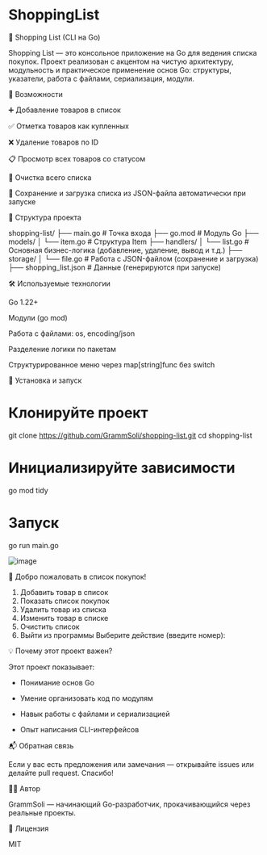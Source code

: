 # ShoppingList
🛒 Shopping List (CLI на Go)

Shopping List — это консольное приложение на Go для ведения списка покупок. Проект реализован с акцентом на чистую архитектуру, модульность и практическое применение основ Go: структуры, указатели, работа с файлами, сериализация, модули.

🚀 Возможности

➕ Добавление товаров в список

✅ Отметка товаров как купленных

❌ Удаление товаров по ID

📋 Просмотр всех товаров со статусом

🧹 Очистка всего списка

💾 Сохранение и загрузка списка из JSON-файла автоматически при запуске

🧱 Структура проекта

shopping-list/
├── main.go                 # Точка входа
├── go.mod                  # Модуль Go
├── models/
│   └── item.go             # Структура Item
├── handlers/
│   └── list.go             # Основная бизнес-логика (добавление, удаление, вывод и т.д.)
├── storage/
│   └── file.go             # Работа с JSON-файлом (сохранение и загрузка)
├── shopping_list.json      # Данные (генерируются при запуске)

🛠 Используемые технологии

Go 1.22+

Модули (go mod)

Работа с файлами: os, encoding/json

Разделение логики по пакетам

Структурированное меню через map[string]func без switch

🔧 Установка и запуск

# Клонируйте проект
git clone https://github.com/GrammSoli/shopping-list.git
cd shopping-list

# Инициализируйте зависимости
go mod tidy

# Запуск
go run main.go

![image](https://github.com/user-attachments/assets/a3d03b76-de5d-496d-a314-0c27e000ff2c)


🛒 Добро пожаловать в список покупок!
1. Добавить товар в список
2. Показать список покупок
3. Удалить товар из списка
4. Изменить товар в списке
5. Очистить список
6. Выйти из программы
Выберите действие (введите номер):

💡 Почему этот проект важен?

Этот проект показывает:

- Понимание основ Go

- Умение организовать код по модулям

- Навык работы с файлами и сериализацией

- Опыт написания CLI-интерфейсов

📬 Обратная связь

Если у вас есть предложения или замечания — открывайте issues или делайте pull request. Спасибо!

🧑‍💻 Автор

GrammSoli — начинающий Go-разработчик, прокачивающийся через реальные проекты.

📄 Лицензия

MIT
